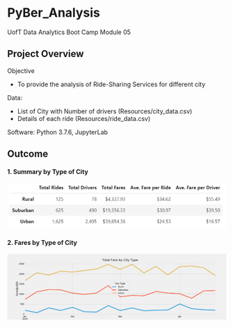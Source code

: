 # PyBer_Analysis
UofT Data Analytics Boot Camp Module 05

## Project Overview
Objective
* To provide the analysis of Ride-Sharing Services for different city

Data:
* List of City with Number of drivers (Resources/city_data.csv)
* Details of each ride (Resources/ride_data.csv)

Software: Python 3.7.6, JupyterLab

## Outcome
#### 1. Summary by Type of City
![City_Type_Summary](Analysis/Summary_Table.png)

#### 2. Fares by Type of City
![Challenge_Line](Analysis/Challenge_LineChart.png)